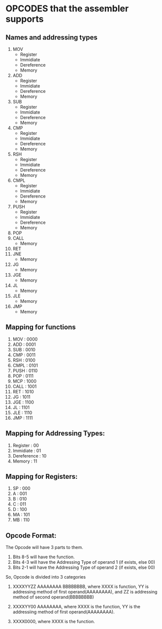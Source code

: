 # OPCODES that the assembler supports

## Names and addressing types
1. MOV
    * Register
    * Immidiate
    * Dereference
    * Memory
2. ADD
    * Register
    * Immidiate
    * Dereference
    * Memory
3. SUB
    * Register
    * Immidiate
    * Dereference
    * Memory
4. CMP
    * Register
    * Immidiate
    * Dereference
    * Memory
5. RSH
    * Register
    * Immidiate
    * Dereference
    * Memory
6. CMPL
    * Register
    * Immidiate
    * Dereference
    * Memory
7. PUSH
    * Register
    * Immidiate
    * Dereference
    * Memory
8. POP
9. CALL
    * Memory
10. RET
11. JNE
    * Memory
12. JG
    * Memory
13. JGE
    * Memory
14. JL
    * Memory
15. JLE
    * Memory
16. JMP
    * Memory


## Mapping for functions
1.  MOV     : 0000
2.  ADD     : 0001
3.  SUB     : 0010
4.  CMP     : 0011
5.  RSH     : 0100
6.  CMPL    : 0101
7.  PUSH    : 0110
8.  POP     : 0111
9.  MCP     : 1000
10. CALL    : 1001
11. RET     : 1010
12. JG      : 1011
13. JGE     : 1100
14. JL      : 1101
15. JLE     : 1110
16. JMP     : 1111

## Mapping for Addressing Types:
1. Register         :   00
2. Immidiate        :   01
3. Dereference      :   10
4. Memory           :   11


## Mapping for Registers:
1. SP   : 000
2. A    : 001
3. B    : 010
4. C    : 011
5. D    : 100
6. MA   : 101
7. MB   : 110

## Opcode Format:
The Opcode will have 3 parts to them.
1. Bits 8-5 will have the function.
2. Bits 4-3 will have the Addressing Type of operand 1 (if exists, else 00)
3. Bits 2-1 will have the Addressing Type of operand 2 (if exists, else 00)

So, Opcode is divided into 3 categories

1. XXXXYYZZ AAAAAAAA BBBBBBBB, where XXXX is function, YY is addressing method of first operand(AAAAAAAA), and ZZ is addressing method of second operand(BBBBBBBB)

2. XXXXYY00 AAAAAAAA, where XXXX is the function, YY is the addressiing method of first operand(AAAAAAAA).

3. XXXX0000, where XXXX is the function.